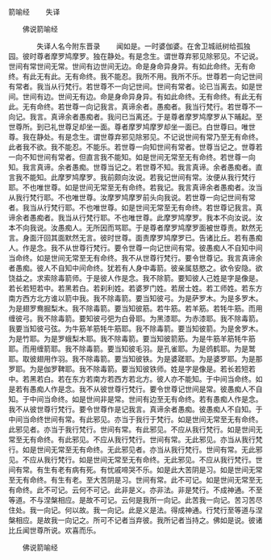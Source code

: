   箭喻经
　　失译




　　佛说箭喻经

　　　　失译人名今附东晋录
　　闻如是。一时婆伽婆。在舍卫城祇树给孤独园。彼时尊者摩罗鸠摩罗。独在静处。有是念生。谓世尊弃邪见除邪见。不记说。世间有常世间无常。世间有边世间无边。命是身命异身异。有如此命终。无有命终。有此无有此。无有命终。我不能忍。我所不用。我所不乐。世尊若一向记世间有常者。我当从行梵行。若世尊不一向记世间。世间有常者。论已当离去。如是世间。世间有边。世间无有边。命是身命异身异。有如此命终。无有命终。有此无有此。无有命终。若世尊一向记我言。真谛余者。愚痴者。我当行梵行。若世尊不一向记。我言。真谛余者愚痴者。我问已当离还。于是尊者摩罗鸠摩罗从下晡起。至世尊所。到已礼世尊足却坐一面。尊者摩罗鸠摩罗却坐一面已。白世尊曰。唯世尊。我在静处。有是念生。谓世尊弃邪见除邪见。不记说世间有常乃至无有命终。此者我不欲。我不能忍。不能乐。若世尊一向知世间有常者。世尊当记之。世尊若一向不知世间有常者。但直言我不能知。如是世间无常至无有命终。若世尊一向知。我言真谛。余者愚痴。世尊当记之。若世尊不知。我言真谛。余者愚痴者。直言我不能知。此摩罗鸠摩罗。我前颇向汝说。若我记世间有常。汝便从我行梵行耶。不也唯世尊。如是世间无常至无有命终。若我记。我言真谛余者愚痴者。汝当从我行梵行耶。不也唯世尊。汝摩罗鸠摩罗前头向我说。若世尊一向记世间有常者。我当从行梵行耶。不也唯世尊。如是世间无常至无有命终。若世尊记我言。真谛余者愚痴者。我当从行梵行耶。不也唯世尊。此摩罗鸠摩罗。我本不向汝说。汝本不向我说。汝愚痴人。无所因而骂耶。于是尊者摩罗鸠摩罗面被世尊责。默然无言。身面汗回其面默然无言。彼时世尊。面责摩罗鸠摩罗已。告诸比丘。若有愚痴人。作是念。我不从世尊行梵行。要令世尊一向记世间有常。彼愚痴人不自知中间当命终。如是世间无常至无有命终。我不从世尊行梵行。要令世尊记。我言真谛余者愚痴。彼人不自知中间命终。犹若有人身中毒箭。彼亲属慈愍之。欲令安隐。欲饶益之。求索除毒箭师。于是彼人作是念。我不除箭。要知彼人己姓是字是像是。若长若短若中。若黑若白。若刹利姓。若婆罗门姓。若居士姓。若工师姓。若东方南方西方北方谁以箭中我。我不除毒箭。要当知彼弓。为是萨罗木。为是多罗木。为是翅罗鸯掘梨木。我不除毒箭。要当知彼筋。若牛筋。若羊筋。若牦牛筋。而用缠彼弓。我不除毒箭。要知彼弓弝为白骨耶。为黑漆耶。为赤漆耶。我不除毒箭。我要当知彼弓弦。为牛筋羊筋牦牛筋耶。我不除毒箭。要当知彼箭。为是舍罗木。为是竹耶。为是罗蛾梨木耶。我不除毒箭。要当知彼箭筋。为是牛筋羊筋牦牛筋耶。而用缠箭耶。我不除毒箭。要当知彼毛羽。是孔雀耶。为是鸧鹤耶。为是鹫耶。取彼翅用作羽。我不除毒箭。要当知彼铁。为是婆蹉耶。为是婆罗耶。为是那罗耶。为是伽罗鞞耶。我不除毒箭。要当知彼铁师。姓是字是像是。若长若短若中。若黑若白。若在东方若南方若西方若北方。彼人亦不能知。于中间当命终。如是若有愚痴人作是念。我不从彼世尊行梵行。要令世尊记世间是常。彼愚痴人不自知。于中间当命终。如是世间非是常。世间有边至无有命终。若有愚痴人作是念。我不从彼世尊行梵行。要令世尊作是记我言。真谛余者愚痴。彼愚痴人不自知。于中间当命终世间有常。有此邪见。亦当于我行于梵行。如是世间无常至无有命终。此邪见者。亦当于我行梵行。世间有常。有此邪见。不应从我行梵行。如是世间无常至无有命终。有此邪见。不应从我行梵行。世间有常。无此邪见。亦当从我行梵行。如是世间无常至无有命终。无此邪见者。亦当从我行梵行。世间有常。无此邪见。不应从我行梵行。如是世间无常至无有命终。无此邪见。不应从我行梵行。世间有常。有生有老有病有死。有忧戚啼哭不乐。如是此大苦阴是习。如是世间无常至无有命终。有生有老。至大苦阴是习。世间有常。此不可记。如是世间无常至无有命终。此不可记。云何不可记。此非是义。亦非法。非是梵行。不成神通。不至等道。不与涅槃相应。是故不可记。云何是我所一向记。此苦我一向记。苦习苦尽住处。我一向记。何以故。我一向记。此是义是法。得成神通。行梵行至等道与涅槃相应。是故我一向记之。所可不记者当弃彼。我所记者当持之。佛如是说。彼诸比丘闻世尊所说。欢喜而乐。

　　佛说箭喻经


